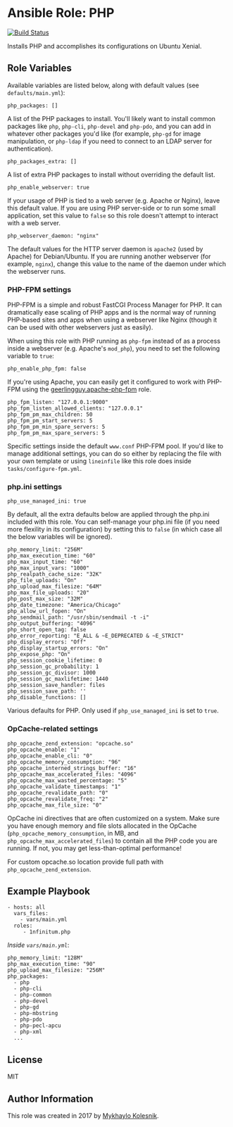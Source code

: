 Ansible Role: PHP
=========
[![Build Status](https://travis-ci.org/1nfinitum/ansible-php.svg?branch=master)](https://travis-ci.org/1nfinitum/ansible-php)

Installs PHP and accomplishes its configurations on Ubuntu Xenial.

Role Variables
--------------

Available variables are listed below, along with default values (see `defaults/main.yml`):

    php_packages: []

A list of the PHP packages to install. You'll likely want to install common packages like `php`, `php-cli`, `php-devel` and `php-pdo`, and you can add in whatever other packages you'd like (for example, `php-gd` for image manipulation, or `php-ldap` if you need to connect to an LDAP server for authentication).

    php_packages_extra: []

A list of extra PHP packages to install without overriding the default list.

    php_enable_webserver: true

If your usage of PHP is tied to a web server (e.g. Apache or Nginx), leave this default value. If you are using PHP server-side or to run some small application, set this value to `false` so this role doesn't attempt to interact with a web server.

    php_webserver_daemon: "nginx"

The default values for the HTTP server daemon is `apache2` (used by Apache) for Debian/Ubuntu. If you are running another webserver (for example, `nginx`), change this value to the name of the daemon under which the webserver runs.

### PHP-FPM settings

PHP-FPM is a simple and robust FastCGI Process Manager for PHP. It can dramatically ease scaling of PHP apps and is the normal way of running PHP-based sites and apps when using a webserver like Nginx (though it can be used with other webservers just as easily).

When using this role with PHP running as `php-fpm` instead of as a process inside a webserver (e.g. Apache's `mod_php`), you need to set the following variable to `true`:

    php_enable_php_fpm: false

If you're using Apache, you can easily get it configured to work with PHP-FPM using the [geerlingguy.apache-php-fpm](https://github.com/geerlingguy/ansible-role-apache-php-fpm) role.

    php_fpm_listen: "127.0.0.1:9000"
    php_fpm_listen_allowed_clients: "127.0.0.1"
    php_fpm_pm_max_children: 50
    php_fpm_pm_start_servers: 5
    php_fpm_pm_min_spare_servers: 5
    php_fpm_pm_max_spare_servers: 5

Specific settings inside the default `www.conf` PHP-FPM pool. If you'd like to manage additional settings, you can do so either by replacing the file with your own template or using `lineinfile` like this role does inside `tasks/configure-fpm.yml`.

### php.ini settings

    php_use_managed_ini: true

By default, all the extra defaults below are applied through the php.ini included with this role. You can self-manage your php.ini file (if you need more flexility in its configuration) by setting this to `false` (in which case all the below variables will be ignored).

    php_memory_limit: "256M"
    php_max_execution_time: "60"
    php_max_input_time: "60"
    php_max_input_vars: "1000"
    php_realpath_cache_size: "32K"
    php_file_uploads: "On"
    php_upload_max_filesize: "64M"
    php_max_file_uploads: "20"
    php_post_max_size: "32M"
    php_date_timezone: "America/Chicago"
    php_allow_url_fopen: "On"
    php_sendmail_path: "/usr/sbin/sendmail -t -i"
    php_output_buffering: "4096"
    php_short_open_tag: false
    php_error_reporting: "E_ALL & ~E_DEPRECATED & ~E_STRICT"
    php_display_errors: "Off"
    php_display_startup_errors: "On"
    php_expose_php: "On"
    php_session_cookie_lifetime: 0
    php_session_gc_probability: 1
    php_session_gc_divisor: 1000
    php_session_gc_maxlifetime: 1440
    php_session_save_handler: files
    php_session_save_path: ''
    php_disable_functions: []

Various defaults for PHP. Only used if `php_use_managed_ini` is set to `true`.

### OpCache-related settings

    php_opcache_zend_extension: "opcache.so"
    php_opcache_enable: "1"
    php_opcache_enable_cli: "0"
    php_opcache_memory_consumption: "96"
    php_opcache_interned_strings_buffer: "16"
    php_opcache_max_accelerated_files: "4096"
    php_opcache_max_wasted_percentage: "5"
    php_opcache_validate_timestamps: "1"
    php_opcache_revalidate_path: "0"
    php_opcache_revalidate_freq: "2"
    php_opcache_max_file_size: "0"

OpCache ini directives that are often customized on a system. Make sure you have enough memory and file slots allocated in the OpCache (`php_opcache_memory_consumption`, in MB, and `php_opcache_max_accelerated_files`) to contain all the PHP code you are running. If not, you may get less-than-optimal performance!

For custom opcache.so location provide full path with `php_opcache_zend_extension`.

Example Playbook
----------------

    - hosts: all
      vars_files:
        - vars/main.yml
      roles:
         - 1nfinitum.php

*Inside `vars/main.yml`*:

    php_memory_limit: "128M"
    php_max_execution_time: "90"
    php_upload_max_filesize: "256M"
    php_packages:
      - php
      - php-cli
      - php-common
      - php-devel
      - php-gd
      - php-mbstring
      - php-pdo
      - php-pecl-apcu
      - php-xml
      ...

License
-------

MIT

Author Information
------------------

This role was created in 2017 by [Mykhaylo Kolesnik](http://github.com/1nfinitum).
